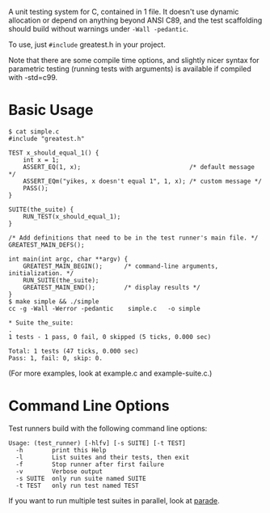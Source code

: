 A unit testing system for C, contained in 1 file. It doesn't use dynamic
allocation or depend on anything beyond ANSI C89, and the test scaffolding
should build without warnings under `-Wall -pedantic`.

To use, just `#include` greatest.h in your project. 

Note that there are some compile time options, and slightly nicer syntax
for parametric testing (running tests with arguments) is available if
compiled with -std=c99.

# Basic Usage

    $ cat simple.c
    #include "greatest.h"
    
    TEST x_should_equal_1() {
        int x = 1;
        ASSERT_EQ(1, x);                              /* default message */
        ASSERT_EQm("yikes, x doesn't equal 1", 1, x); /* custom message */
        PASS();
    }
    
    SUITE(the_suite) {
        RUN_TEST(x_should_equal_1);
    }
    
    /* Add definitions that need to be in the test runner's main file. */
    GREATEST_MAIN_DEFS();
    
    int main(int argc, char **argv) {
        GREATEST_MAIN_BEGIN();      /* command-line arguments, initialization. */
        RUN_SUITE(the_suite);
        GREATEST_MAIN_END();        /* display results */
    }
    $ make simple && ./simple
    cc -g -Wall -Werror -pedantic    simple.c   -o simple
    
    * Suite the_suite:
    .
    1 tests - 1 pass, 0 fail, 0 skipped (5 ticks, 0.000 sec)
    
    Total: 1 tests (47 ticks, 0.000 sec)
    Pass: 1, fail: 0, skip: 0.

(For more examples, look at example.c and example-suite.c.)

# Command Line Options

Test runners build with the following command line options:

    Usage: (test_runner) [-hlfv] [-s SUITE] [-t TEST]
      -h        print this Help
      -l        List suites and their tests, then exit
      -f        Stop runner after first failure
      -v        Verbose output
      -s SUITE  only run suite named SUITE
      -t TEST   only run test named TEST

If you want to run multiple test suites in parallel, look at
[parade](https://github.com/silentbicycle/parade).
